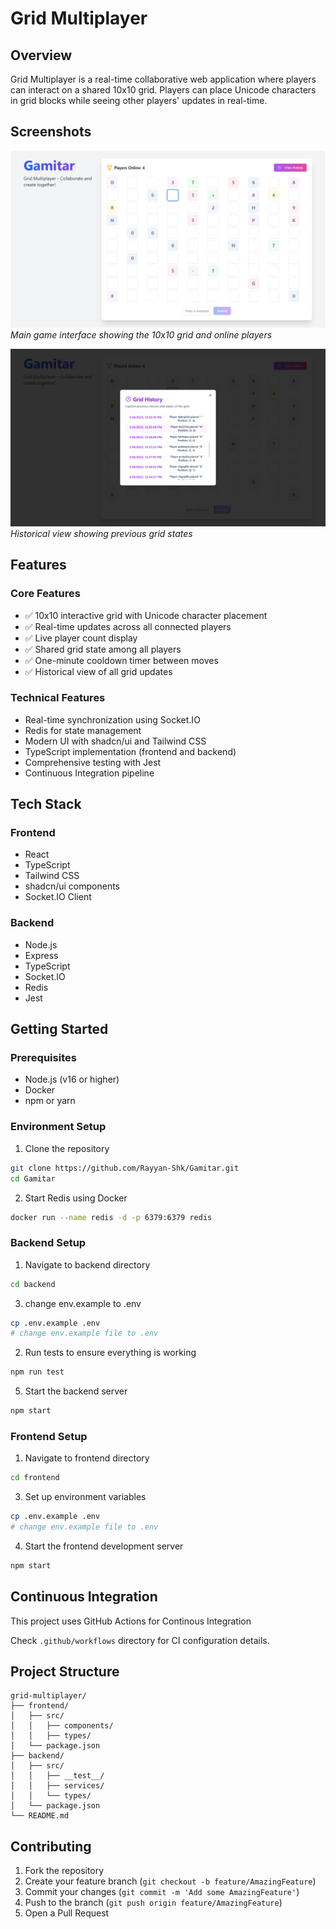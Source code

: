 # Grid Multiplayer

## Overview

Grid Multiplayer is a real-time collaborative web application where players can interact on a shared 10x10 grid. Players can place Unicode characters in grid blocks while seeing other players' updates in real-time.

## Screenshots

![Grid Multiplayer Screenshot 1](/frontend/public/Main.png)
*Main game interface showing the 10x10 grid and online players*

![Grid Multiplayer Screenshot 2](/frontend/public/History.png)
*Historical view showing previous grid states*

## Features

### Core Features
- ✅ 10x10 interactive grid with Unicode character placement
- ✅ Real-time updates across all connected players
- ✅ Live player count display
- ✅ Shared grid state among all players
- ✅ One-minute cooldown timer between moves
- ✅ Historical view of all grid updates

### Technical Features
-  Real-time synchronization using Socket.IO
-  Redis for state management
-  Modern UI with shadcn/ui and Tailwind CSS
-  TypeScript implementation (frontend and backend)
-  Comprehensive testing with Jest
-  Continuous Integration pipeline

## Tech Stack

### Frontend
- React
- TypeScript
- Tailwind CSS
- shadcn/ui components
- Socket.IO Client

### Backend
- Node.js
- Express
- TypeScript
- Socket.IO
- Redis
- Jest

## Getting Started

### Prerequisites
- Node.js (v16 or higher)
- Docker
- npm or yarn

### Environment Setup

1. Clone the repository
```bash
git clone https://github.com/Rayyan-Shk/Gamitar.git
cd Gamitar
```

2. Start Redis using Docker
```bash
docker run --name redis -d -p 6379:6379 redis
```

### Backend Setup

1. Navigate to backend directory
```bash
cd backend
```

3. change env.example to .env
```bash
cp .env.example .env
# change env.example file to .env
```

2. Run tests to ensure everything is working
```bash
npm run test
```

5. Start the backend server
```bash
npm start
```

### Frontend Setup

1. Navigate to frontend directory
```bash
cd frontend
```

3. Set up environment variables
```bash
cp .env.example .env
# change env.example file to .env
```

4. Start the frontend development server
```bash
npm start
```

## Continuous Integration

This project uses GitHub Actions for Continous Integration

Check `.github/workflows` directory for CI configuration details.

## Project Structure

```
grid-multiplayer/
├── frontend/
│   ├── src/
│   │   ├── components/
│   │   ├── types/
│   └── package.json
├── backend/
│   ├── src/
│   │   ├── __test__/
│   │   ├── services/
│   │   └── types/
│   └── package.json
└── README.md
```

## Contributing

1. Fork the repository
2. Create your feature branch (`git checkout -b feature/AmazingFeature`)
3. Commit your changes (`git commit -m 'Add some AmazingFeature'`)
4. Push to the branch (`git push origin feature/AmazingFeature`)
5. Open a Pull Request
